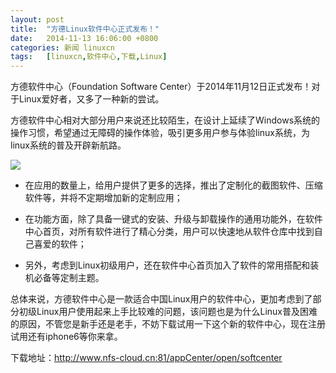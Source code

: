```yaml
---
layout: post
title:	"方德Linux软件中心正式发布！"
date:	2014-11-13 16:06:00 +0800 
categories:	新闻 linuxcn 
tags:	[linuxcn,软件中心,下载,Linux]
---
```



方德软件中心（Foundation Software Center）于2014年11月12日正式发布！对于Linux爱好者，又多了一种新的尝试。


方德软件中心相对大部分用户来说还比较陌生，在设计上延续了Windows系统的操作习惯，希望通过无障碍的操作体验，吸引更多用户参与体验linux系统，为linux系统的普及开辟新航路。 


![](/Asserts/Images//attachment/album/201411/13/155759rsym4mf4timymxax.png)


* 在应用的数量上，给用户提供了更多的选择，推出了定制化的截图软件、压缩软件等，并将不定期增加新的定制应用；


* 在功能方面，除了具备一键式的安装、升级与卸载操作的通用功能外，在软件中心首页，对所有软件进行了精心分类，用户可以快速地从软件仓库中找到自己喜爱的软件；


* 另外，考虑到Linux初级用户，还在软件中心首页加入了软件的常用搭配和装机必备等定制主题。


 


总体来说，方德软件中心是一款适合中国Linux用户的软件中心，更加考虑到了部分初级Linux用户使用起来上手比较难的问题，该问题也是为什么Linux普及困难的原因，不管您是新手还是老手，不妨下载试用一下这个新的软件中心，现在注册试用还有iphone6等你来拿。


下载地址：<http://www.nfs-cloud.cn:81/appCenter/open/softcenter>
